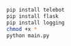
   ```sh
   pip install telebot
   pip install flask
   pip install logging
   chmod +x *
   python main.py
   ```

